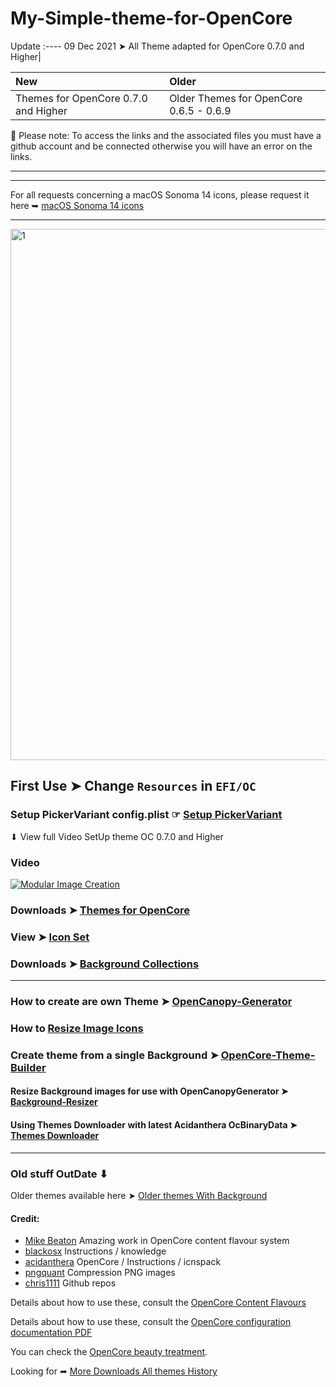 # My-Simple-theme-for-OpenCore 

Update
:----
09 Dec 2021 ➤ All Theme adapted for OpenCore 0.7.0 and Higher|

New|Older
:----|:----
Themes for OpenCore 0.7.0 and Higher|Older Themes for OpenCore 0.6.5 - 0.6.9

🚫 Please note: To access the links and the associated files you must have a github account and be connected otherwise you will have an error on the links.

---

------------------------------------------------------------------------------

For all requests concerning a macOS Sonoma 14 icons, please request it here ➥ [ macOS Sonoma 14 icons](https://github.com/chris1111/My-Simple-OC-Themes/discussions/18)

------------------------------------------------------------------------------

<img width="850" alt="1" src="https://user-images.githubusercontent.com/6248794/160475409-d061266f-c27a-42b3-89ed-036bb19757d8.gif">


## First Use ➤  Change `Resources` in `EFI/OC`


### Setup PickerVariant config.plist  ☞ [Setup PickerVariant](https://github.com/chris1111/My-Simple-OC-Themes/blob/master/Setup-PickerVariant.md)



⬇︎ View full Video SetUp theme OC 0.7.0 and Higher

### Video

[![Modular Image Creation](https://user-images.githubusercontent.com/6248794/185791797-577c1804-cbdb-4c9e-a6f7-fab3b8da6355.png)](https://youtu.be/jMYX4xlTJEE)

### Downloads ➤ [Themes for OpenCore](https://github.com/chris1111/My-Simple-OC-Themes/blob/master/Download.md )

### View ➤ [Icon Set](https://github.com/chris1111/My-Simple-OC-Themes/blob/master/Icon%20Set.md)

### Downloads ➤ [Background Collections](https://github.com/chris1111/My-Simple-OC-Themes/blob/master/Background%20Collections.md)

------------------------------------------------------------------------------
### How to create are own Theme ➤ [OpenCanopy-Generator](https://github.com/chris1111/OpenCanopy-Generator)

### How to [Resize Image Icons](https://github.com/chris1111/Build-256-Icons)

### Create theme from a single Background ➤ [OpenCore-Theme-Builder](https://github.com/chris1111/OpenCore-Theme-Builder)

#### Resize Background images for use with OpenCanopyGenerator ➤ [Background-Resizer](https://github.com/chris1111/Background-Resizer)

#### Using Themes Downloader with latest Acidanthera OcBinaryData ➤ [Themes Downloader](https://github.com/chris1111/My-Simple-OC-Themes/blob/master/Themes%20Downloader.md)
------------------------------------------------------------------------------

### Old stuff OutDate ⬇︎

Older themes available here ➤ [Older themes With Background](https://github.com/chris1111/My-Simple-OC-Themes/tree/master/Resources-0.6.6)

#### Credit:
- [Mike Beaton](https://github.com/mikebeaton) Amazing work in OpenCore content flavour system
- [blackosx](https://github.com/blackosx) Instructions / knowledge
- [acidanthera](https://github.com/acidanthera/OpenCorePkg) OpenCore / Instructions / icnspack
- [pngquant](https://pngquant.org) Compression PNG images
- [chris1111](https://github.com/chris1111/) Github repos

Details about how to use these, consult the [OpenCore Content Flavours](https://github.com/acidanthera/OpenCorePkg/blob/master/Docs/Flavours.md)

Details about how to use these, consult the [OpenCore configuration documentation PDF](https://github.com/acidanthera/OpenCorePkg/blob/master/Docs/Configuration.pdf)

You can check the [OpenCore beauty treatment](https://dortania.github.io/OpenCore-Post-Install/cosmetic/gui.html#setting-up-opencores-gui).

Looking for ➦ [More Downloads All themes History](https://github.com/chris1111/My-Simple-OC-Themes/tree/master/Resources-0.7.0)
